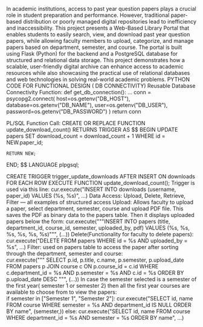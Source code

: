 In academic institutions, access to past year question papers plays a crucial role in student 
preparation and performance. However, traditional paper-based distribution or poorly 
managed digital repositories lead to inefficiency and inaccessibility. 
This project presents a Web-Based Library Portal that enables students to easily search, 
view, and download past year question papers, while allowing faculty members to upload, 
categorize, and manage papers based on department, semester, and course. The portal is 
built using Flask (Python) for the backend and a PostgreSQL database for structured and 
relational data storage. This project demonstrates how a scalable, user-friendly digital archive can enhance 
access to academic resources while also showcasing the practical use of relational 
databases and web technologies in solving real-world academic problems.
PYTHON CODE FOR FUNCTIONAL DESIGN ( DB CONNECTIVITY) 
Reusable Database Connectivity Function: 
def get_db_connection(): 
    ... 
    conn = psycopg2.connect( 
        host=os.getenv("DB_HOST"), 
        database=os.getenv("DB_NAME"), 
        user=os.getenv("DB_USER"), 
        password=os.getenv("DB_PASSWORD") 
    ) 
    return conn 
 
 
PL/SQL Function Call: 
CREATE OR REPLACE FUNCTION update_download_count() 
RETURNS TRIGGER AS $$ 
BEGIN 
    UPDATE papers 
    SET download_count = download_count + 1 
    WHERE id = NEW.paper_id; 
 
    RETURN NEW; 
END; 
$$ LANGUAGE plpgsql; 
 
 
CREATE TRIGGER trigger_update_downloads 
AFTER INSERT ON downloads 
FOR EACH ROW 
EXECUTE FUNCTION update_download_count(); 
Trigger is used via this line: 
cur.execute("INSERT INTO downloads (username, paper_id) VALUES (%s, %s)", ...) 
Data Access: 
Upload, Delete, Retrieve, Filter — all examples of structured access 
Upload: Allows faculty to upload a paper, select department, semester, course and upload PDF 
file. This saves the PDF as binary data to the papers table. Then it displays uploaded papers 
below the form: 
cur.execute("""INSERT INTO papers (title, department_id, course_id, semester, uploaded_by, 
pdf) VALUES (%s, %s, %s, %s, %s, %s)""", (...)) 
Delete(Functionality for faculty to delete papers): 
cur.execute("DELETE FROM papers WHERE id = %s AND uploaded_by = %s", ...) 
Filter: used on papers table to access the paper after sorting through the department, semester and 
course:  
cur.execute(""" 
SELECT p.id, p.title, c.name, p.semester, p.upload_date 
FROM papers p 
JOIN course c ON p.course_id = c.id 
WHERE c.department_id = %s AND p.semester = %s AND c.id = %s 
ORDER BY p.upload_date DESC 
""", (...)) 
In case the semester selected is a semester of the first year( semester 1 or semester 2) then all the 
first year courses are available to choose from to view the papers:  
if semester in ["Semester 1", "Semester 2"]: 
cur.execute("SELECT id, name FROM course WHERE semester = %s AND department_id IS 
NULL ORDER BY name", (semester,)) 
else: 
cur.execute("SELECT id, name FROM course WHERE department_id = %s AND semester = 
%s ORDER BY name", ...)
